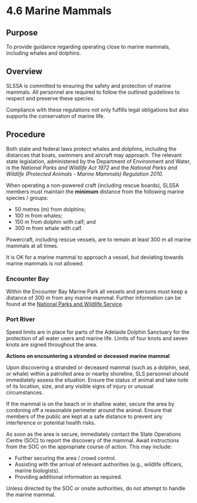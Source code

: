 # 4.6 Marine Mammals

## Purpose

To provide guidance regarding operating close to marine mammals, including whales and dolphins.

## Overview

SLSSA is committed to ensuring the safety and protection of marine mammals. All personnel are required to follow the outlined guidelines to respect and preserve these species.

Compliance with these regulations not only fulfills legal obligations but also supports the conservation of marine life.

## Procedure

Both state and federal laws protect whales and dolphins, including the distances that boats, swimmers and aircraft may approach. The relevant state legislation, administered by the Department of Environment and Water, is the _National Parks and Wildlife Act 1972_ and the _National Parks and Wildlife (Protected Animals - Marine Mammals) Regulation 2010._

When operating a non-powered craft (including rescue boards), SLSSA members must maintain the **minimum** distance from the following marine species / groups:

- 50 metres (m) from dolphins;
- 100 m from whales;
- 150 m from dolphin with calf; and
- 300 m from whale with calf.

Powercraft, including rescue vessels, are to remain at least 300 m all marine mammals at all times.

It is OK for a marine mammal to approach a vessel, but deviating towards marine mammals is not allowed.

### Encounter Bay

Within the Encounter Bay Marine Park all vessels and persons must keep a distance of 300 m from any marine mammal. Further information can be found at the [National Parks and Wildlife Service](https://www.marineparks.sa.gov.au/find-a-park/fleurieu-peninsula/encounter).

### Port River

Speed limits are in place for parts of the Adelaide Dolphin Sanctuary for the protection of all water users and marine life. Limits of four knots and seven knots are signed throughout the area.

**Actions on encountering a stranded or deceased marine mammal**

Upon discovering a stranded or deceased mammal (such as a dolphin, seal, or whale) within a patrolled area or nearby shoreline, SLS personnel should immediately assess the situation. Ensure the status of animal and take note of its location, size, and any visible signs of injury or unusual circumstances.

If the mammal is on the beach or in shallow water, secure the area by cordoning off a reasonable perimeter around the animal. Ensure that members of the public are kept at a safe distance to prevent any interference or potential health risks.

As soon as the area is secure, immediately contact the State Operations Centre (SOC) to report the discovery of the mammal. Await instructions from the SOC on the appropriate course of action. This may include:

- Further securing the area / crowd control.
- Assisting with the arrival of relevant authorities (e.g., wildlife officers, marine biologists).
- Providing additional information as required.

Unless directed by the SOC or onsite authorities, do not attempt to handle the marine mammal.
